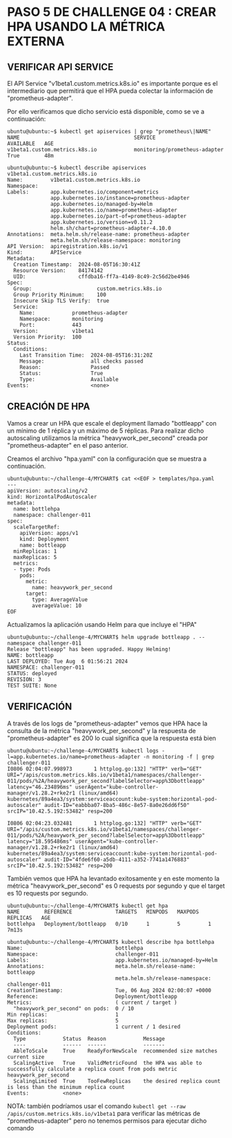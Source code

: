 # PASO 5 DE CHALLENGE 04 : CREAR HPA USANDO LA MÉTRICA EXTERNA

## VERIFICAR API SERVICE

El API Service "v1beta1.custom.metrics.k8s.io" es importante porque es el intermediario que permitirá que el HPA pueda colectar la información de "prometheus-adapter".

Por ello verificamos que dicho servicio está disponible, como se ve a continuación:

```
ubuntu@ubuntu:~$ kubectl get apiservices | grep "prometheus\|NAME"
NAME                                     SERVICE                         AVAILABLE   AGE
v1beta1.custom.metrics.k8s.io            monitoring/prometheus-adapter   True        48m
```
```
ubuntu@ubuntu:~$ kubectl describe apiservices v1beta1.custom.metrics.k8s.io
Name:         v1beta1.custom.metrics.k8s.io
Namespace:
Labels:       app.kubernetes.io/component=metrics
              app.kubernetes.io/instance=prometheus-adapter
              app.kubernetes.io/managed-by=Helm
              app.kubernetes.io/name=prometheus-adapter
              app.kubernetes.io/part-of=prometheus-adapter
              app.kubernetes.io/version=v0.11.2
              helm.sh/chart=prometheus-adapter-4.10.0
Annotations:  meta.helm.sh/release-name: prometheus-adapter
              meta.helm.sh/release-namespace: monitoring
API Version:  apiregistration.k8s.io/v1
Kind:         APIService
Metadata:
  Creation Timestamp:  2024-08-05T16:30:41Z
  Resource Version:    84174142
  UID:                 cffdba16-ff7a-4149-8c49-2c56d2be4946
Spec:
  Group:                     custom.metrics.k8s.io
  Group Priority Minimum:    100
  Insecure Skip TLS Verify:  true
  Service:
    Name:            prometheus-adapter
    Namespace:       monitoring
    Port:            443
  Version:           v1beta1
  Version Priority:  100
Status:
  Conditions:
    Last Transition Time:  2024-08-05T16:31:20Z
    Message:               all checks passed
    Reason:                Passed
    Status:                True
    Type:                  Available
Events:                    <none>
```

## CREACIÓN DE HPA

Vamos a crear un HPA que escale el deployment llamado "bottleapp" con un mínimo de 1 réplica y un máximo de 5 réplicas. Para realizar dicho autoscaling utilizamos la métrica "heavywork_per_second" creada por "prometheus-adapter" en el paso anterior.

Creamos el archivo "hpa.yaml" con la configuración que se muestra a continuación. 

```
ubuntu@ubuntu:~/challenge-4/MYCHART$ cat <<EOF > templates/hpa.yaml
---
apiVersion: autoscaling/v2
kind: HorizontalPodAutoscaler
metadata:
  name: bottlehpa
  namespace: challenger-011
spec:
  scaleTargetRef:
    apiVersion: apps/v1
    kind: Deployment
    name: bottleapp
  minReplicas: 1
  maxReplicas: 5
  metrics:
  - type: Pods
    pods:
      metric:
        name: heavywork_per_second
      target:
        type: AverageValue
        averageValue: 10
EOF
```

Actualizamos la aplicación usando Helm para que incluye el "HPA"

```
ubuntu@ubuntu:~/challenge-4/MYCHART$ helm upgrade bottleapp . --namespace challenger-011
Release "bottleapp" has been upgraded. Happy Helming!
NAME: bottleapp
LAST DEPLOYED: Tue Aug  6 01:56:21 2024
NAMESPACE: challenger-011
STATUS: deployed
REVISION: 3
TEST SUITE: None
```



## VERIFICACIÓN

A través de los logs de "prometheus-adapter" vemos que HPA hace la consulta de la métrica "heavywork_per_second" y la respuesta de "prometheus-adapter" es 200 lo cual significa que la respuesta está bien

```
ubuntu@ubuntu:~/challenge-4/MYCHART$ kubectl logs -l=app.kubernetes.io/name=prometheus-adapter -n monitoring -f | grep challenger-011
I0806 02:04:07.998973       1 httplog.go:132] "HTTP" verb="GET" URI="/apis/custom.metrics.k8s.io/v1beta1/namespaces/challenger-011/pods/%2A/heavywork_per_second?labelSelector=app%3Dbottleapp" latency="46.234896ms" userAgent="kube-controller-manager/v1.28.2+rke2r1 (linux/amd64) kubernetes/89a4ea3/system:serviceaccount:kube-system:horizontal-pod-autoscaler" audit-ID="eabbba07-8ba5-486c-8e57-8a0e26dd6f50" srcIP="10.42.5.192:53482" resp=200

I0806 02:04:23.032481       1 httplog.go:132] "HTTP" verb="GET" URI="/apis/custom.metrics.k8s.io/v1beta1/namespaces/challenger-011/pods/%2A/heavywork_per_second?labelSelector=app%3Dbottleapp" latency="18.595486ms" userAgent="kube-controller-manager/v1.28.2+rke2r1 (linux/amd64) kubernetes/89a4ea3/system:serviceaccount:kube-system:horizontal-pod-autoscaler" audit-ID="4fde6f60-a5db-4111-a352-7741a1476883" srcIP="10.42.5.192:53482" resp=200
```

También vemos que HPA ha levantado exitosamente y en este momento la métrica "heavywork_per_second" es 0 requests por segundo y que el target es 10 requests por segundo.

```
ubuntu@ubuntu:~/challenge-4/MYCHART$ kubectl get hpa
NAME        REFERENCE              TARGETS   MINPODS   MAXPODS   REPLICAS   AGE
bottlehpa   Deployment/bottleapp   0/10      1         5         1          7m13s

ubuntu@ubuntu:~/challenge-4/MYCHART$ kubectl describe hpa bottlehpa
Name:                              bottlehpa
Namespace:                         challenger-011
Labels:                            app.kubernetes.io/managed-by=Helm
Annotations:                       meta.helm.sh/release-name: bottleapp
                                   meta.helm.sh/release-namespace: challenger-011
CreationTimestamp:                 Tue, 06 Aug 2024 02:00:07 +0000
Reference:                         Deployment/bottleapp
Metrics:                           ( current / target )
  "heavywork_per_second" on pods:  0 / 10
Min replicas:                      1
Max replicas:                      5
Deployment pods:                   1 current / 1 desired
Conditions:
  Type            Status  Reason            Message
  ----            ------  ------            -------
  AbleToScale     True    ReadyForNewScale  recommended size matches current size
  ScalingActive   True    ValidMetricFound  the HPA was able to successfully calculate a replica count from pods metric heavywork_per_second
  ScalingLimited  True    TooFewReplicas    the desired replica count is less than the minimum replica count
Events:           <none>
```

NOTA: también podríamos usar el comando `kubectl get --raw /apis/custom.metrics.k8s.io/v1beta1` para verificar las métricas de "prometheus-adapter" pero no tenemos permisos para ejecutar dicho comando

